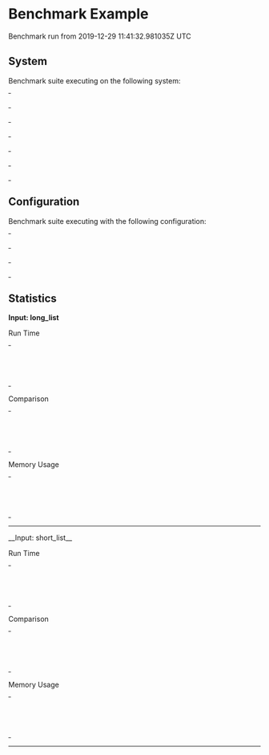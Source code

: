 # Benchmark Example

Benchmark run from 2019-12-29 11:41:32.981035Z UTC

## System

Benchmark suite executing on the following system:

<table style="width: 1%">
  <tr>
    <th style="width: 1%; white-space: nowrap">Operating System</th>
    <td>macOS</td>
  </tr><tr>
    <th style="white-space: nowrap">CPU Information</th>
    <td style="white-space: nowrap">Intel(R) Core(TM) i7-4770HQ CPU @ 2.20GHz</td>
  </tr><tr>
    <th style="white-space: nowrap">Number of Available Cores</th>
    <td style="white-space: nowrap">8</td>
  </tr><tr>
    <th style="white-space: nowrap">Available Memory</th>
    <td style="white-space: nowrap">16 GB</td>
  </tr><tr>
    <th style="white-space: nowrap">Elixir Version</th>
    <td style="white-space: nowrap">1.9.2</td>
  </tr><tr>
    <th style="white-space: nowrap">Erlang Version</th>
    <td style="white-space: nowrap">22.0</td>
  </tr>
</table>

## Configuration

Benchmark suite executing with the following configuration:

<table style="width: 1%">
  <tr>
    <th style="width: 1%">:time</th>
    <td style="white-space: nowrap">10 ms</td>
  </tr><tr>
    <th>:parallel</th>
    <td style="white-space: nowrap">1</td>
  </tr><tr>
    <th>:warmup</th>
    <td style="white-space: nowrap">20 ms</td>
  </tr>
</table>

## Statistics

__Input: long_list__

Run Time
<table style="width: 1%">
  <tr>
    <th>Name</th>
    <th style="text-align: right">IPS</th>
    <th style="text-align: right">Average</th>
    <th style="text-align: right">Devitation</th>
    <th style="text-align: right">Median</th>
    <th style="text-align: right">99th&nbsp;%</th>
  </tr>
  <tr>
    <td style="white-space: nowrap">map.flatten</td>
    <td style="white-space: nowrap; text-align: right">867.49</td>
    <td style="white-space: nowrap; text-align: right">1.15 ms</td>
    <td style="white-space: nowrap; text-align: right">±25.94%</td>
    <td style="white-space: nowrap; text-align: right">1.23 ms</td>
    <td style="white-space: nowrap; text-align: right">1.67 ms</td>
  </tr>
  <tr>
    <td style="white-space: nowrap">flat_map</td>
    <td style="white-space: nowrap; text-align: right">444.89</td>
    <td style="white-space: nowrap; text-align: right">2.25 ms</td>
    <td style="white-space: nowrap; text-align: right">±37.18%</td>
    <td style="white-space: nowrap; text-align: right">2.48 ms</td>
    <td style="white-space: nowrap; text-align: right">2.97 ms</td>
  </tr>
</table>
Comparison
<table style="width: 1%">
  <tr>
    <th>Name</th>
    <th style="text-align: right">IPS</th>
    <th style="text-align: right">Slower</th>
  <tr>
    <td style="white-space: nowrap">map.flatten</td>
    <td style="white-space: nowrap;text-align: right">867.49</td>
    <td>&nbsp;</td>
  </tr>
  <tr>
    <td style="white-space: nowrap">flat_map</td>
    <td style="white-space: nowrap; text-align: right">444.89</td>
    <td style="white-space: nowrap; text-align: right">1.95x</td>
  </tr>
</table>
Memory Usage
<table style="width: 1%">
  <tr>
    <th>Name</th>
    <th style="text-align: right">Memory</th>
      <th style="text-align: right">Factor</th>
  </tr>
  <tr>
    <td style="white-space: nowrap">map.flatten</td>
    <td style="white-space: nowrap">781.25 KB</td>
      <td>&nbsp;</td>
  </tr>
  <tr>
    <td style="white-space: nowrap">flat_map</td>
    <td style="white-space: nowrap">625 KB</td>
    <td>0.8x</td>
  </tr>
</table>
<hr/>
__Input: short_list__

Run Time
<table style="width: 1%">
  <tr>
    <th>Name</th>
    <th style="text-align: right">IPS</th>
    <th style="text-align: right">Average</th>
    <th style="text-align: right">Devitation</th>
    <th style="text-align: right">Median</th>
    <th style="text-align: right">99th&nbsp;%</th>
  </tr>
  <tr>
    <td style="white-space: nowrap">map.flatten</td>
    <td style="white-space: nowrap; text-align: right">1.03 M</td>
    <td style="white-space: nowrap; text-align: right">0.97 μs</td>
    <td style="white-space: nowrap; text-align: right">±212.76%</td>
    <td style="white-space: nowrap; text-align: right">0.97 μs</td>
    <td style="white-space: nowrap; text-align: right">2.97 μs</td>
  </tr>
  <tr>
    <td style="white-space: nowrap">flat_map</td>
    <td style="white-space: nowrap; text-align: right">0.77 M</td>
    <td style="white-space: nowrap; text-align: right">1.30 μs</td>
    <td style="white-space: nowrap; text-align: right">±194.99%</td>
    <td style="white-space: nowrap; text-align: right">0.97 μs</td>
    <td style="white-space: nowrap; text-align: right">1.97 μs</td>
  </tr>
</table>
Comparison
<table style="width: 1%">
  <tr>
    <th>Name</th>
    <th style="text-align: right">IPS</th>
    <th style="text-align: right">Slower</th>
  <tr>
    <td style="white-space: nowrap">map.flatten</td>
    <td style="white-space: nowrap;text-align: right">1.03 M</td>
    <td>&nbsp;</td>
  </tr>
  <tr>
    <td style="white-space: nowrap">flat_map</td>
    <td style="white-space: nowrap; text-align: right">0.77 M</td>
    <td style="white-space: nowrap; text-align: right">1.34x</td>
  </tr>
</table>
Memory Usage
<table style="width: 1%">
  <tr>
    <th>Name</th>
    <th style="text-align: right">Memory</th>
      <th style="text-align: right">Factor</th>
  </tr>
  <tr>
    <td style="white-space: nowrap">map.flatten</td>
    <td style="white-space: nowrap">800 B</td>
      <td>&nbsp;</td>
  </tr>
  <tr>
    <td style="white-space: nowrap">flat_map</td>
    <td style="white-space: nowrap">640 B</td>
    <td>0.8x</td>
  </tr>
</table>
<hr/>
